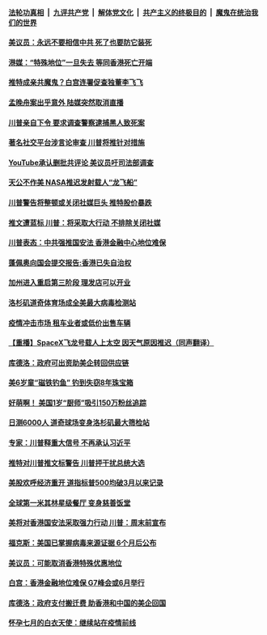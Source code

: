####  [法轮功真相](../../../../basic/blob/master/README.md?t=05281719) &nbsp;|&nbsp; [九评共产党](../../../../9ping.md/blob/master/README.md?t=05281719) &nbsp;|&nbsp; [解体党文化](../../../../jtdwh.md/blob/master/README.md?t=05281719)  &nbsp;|&nbsp; [共产主义的终极目的](../../../../gczydzjmd.md/blob/master/README.md?t=05281719) &nbsp;|&nbsp; [魔鬼在统治我们的世界](../../../../mgztzwmdsj.md/blob/master/README.md?t=05281719) 

#### [美议员：永远不要相信中共 死了也要防它装死](../pages/prog203/a102857368.md?t=05281719) 

#### [港媒：“特殊地位”一旦失去 等同香港死亡开端](../pages/prog203/a102857657.md?t=05281719) 

#### [推特成亲共魔鬼？白宫连署促查独董李飞飞](../pages/prog203/a102857609.md?t=05281719) 

#### [孟晚舟案出乎意外 陆媒突然取消直播](../pages/prog203/a102857563.md?t=05281719) 

#### [川普亲自下令 要求调查警察逮捕黑人致死案](../pages/prog203/a102857569.md?t=05281719) 

#### [著名社交平台涉言论审查 川普将推针对措施](../pages/prog203/a102857504.md?t=05281719) 

#### [YouTube承认删批共评论 美议员吁司法部调查](../pages/prog203/a102857498.md?t=05281719) 

#### [天公不作美 NASA推迟发射载人“龙飞船”](../pages/prog203/a102857478.md?t=05281719) 

#### [川普警告将整顿或关闭社媒巨头 推特股价暴跌](../pages/prog203/a102857350.md?t=05281719) 

#### [推文遭蓝标  川普：将采取大行动  不排除关闭社媒](../pages/prog203/a102857362.md?t=05281719) 

#### [川普表态：中共强推国安法 香港金融中心地位难保](../pages/prog203/a102857334.md?t=05281719) 

#### [蓬佩奥向国会提交报告:香港已失自治权](../pages/prog203/a102857294.md?t=05281719) 

#### [加州进入重启第三阶段 理发店可以开业](../pages/prog203/a102857249.md?t=05281719) 

#### [洛杉矶道奇体育场成全美最大病毒检测站](../pages/prog203/a102857253.md?t=05281719) 

#### [疫情冲击市场 租车业者或低价出售车辆](../pages/prog203/a102857255.md?t=05281719) 

#### [【重播】SpaceX飞龙号载人上太空 因天气原因推迟（同声翻译）](../pages/prog203/a102857168.md?t=05281719) 

#### [库德洛：政府可出资助美企转回供应链](../pages/prog203/a102857232.md?t=05281719) 

#### [美6岁童“磁铁钓鱼” 钓到失窃8年珠宝箱](../pages/prog203/a102856952.md?t=05281719) 

#### [好萌啊！ 美国1岁“厨师”吸引150万粉丝追踪](../pages/prog203/a102856899.md?t=05281719) 

#### [日测6000人 道奇球场变身洛杉矶最大筛检站](../pages/prog203/a102856842.md?t=05281719) 

#### [专家：川普释重大信号 不再承认习近平](../pages/prog203/a102856816.md?t=05281719) 

#### [推特对川普推文标警告 川普抨干扰总统大选](../pages/prog203/a102856827.md?t=05281719) 

#### [美股欢呼经济重开 道指标普500均破3月以来记录](../pages/prog203/a102856773.md?t=05281719) 

#### [全球第一米其林星级餐厅 变身慈善饭堂](../pages/prog203/a102856572.md?t=05281719) 

#### [美将对香港国安法采取强力行动 川普：周末前宣布](../pages/prog203/a102856597.md?t=05281719) 

#### [福克斯：美国已掌握病毒来源证据 6个月后公布](../pages/prog203/a102856628.md?t=05281719) 

#### [美议员：可能取消香港特殊优惠地位](../pages/prog203/a102856695.md?t=05281719) 

#### [白宫：香港金融地位难保 G7峰会或6月举行](../pages/prog203/a102856682.md?t=05281719) 

#### [库德洛：政府支付搬迁费 助香港和中国的美企回国](../pages/prog203/a102856620.md?t=05281719) 

#### [怀孕七月的白衣天使：继续站在疫情前线](../pages/prog203/a102856637.md?t=05281719) 

